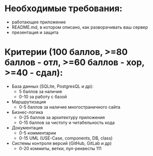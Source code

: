 # Необходимые требования:
* работающее приложение
* README.md, в котором описано, как разворачивать ваш сервер
* презентация и защита

# Критерии (100 баллов, >=80 баллов - отл, >=60 баллов - хор, >=40 - сдал):
* База данных (SQLite, PostgresQL и др):
  * 5 баллов за наличие
  * 0-10 за работу с базой
* Маршрутизация
  * 0-5 баллов за наличие многостраничного сайта
* Бизнес-логика
  * 0-25 баллов за архитектуру приложения
  * 0-15 баллов за чистоту и читабельность кода
* Документация
  * 0-5 комментарии
  * 0-15 UML (USE-Case, components, DB, class)
* Системы контроля версий (GitHub, GitLab и др)
  * 0-20 коммиты, ветки, пул-реквесты
111